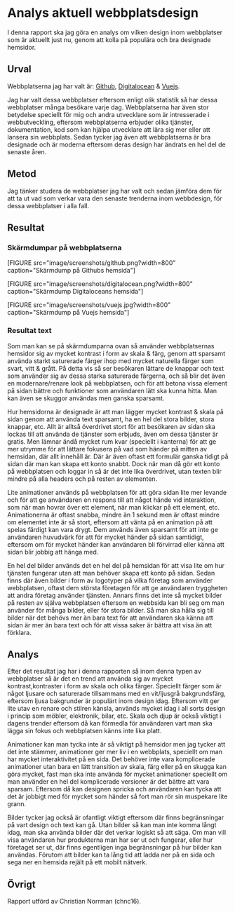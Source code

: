 Analys aktuell webbplatsdesign
=======================

I denna rapport ska jag göra en analys om vilken design inom webbplatser som är aktuellt just nu, genom att kolla på populära och bra designade hemsidor.


Urval
-----------------------

<!--Berätta vilka webbplatser du valt att undersöka och varför eller hur du gick tillväga när du gjorde ditt urval.-->

Webbplatserna jag har valt är: [Github](https://github.com), [Digitalocean](https://digitalocean.org) & [Vuejs](https://vuejs.org).

Jag har valt dessa webbplatser eftersom enligt olik statistik så har dessa webbplatser många besökare varje dag.
Webbplatserna har även stor betydelse speciellt för mig och andra utvecklare som är intresserade i webbutveckling, eftersom webbplatserna erbjuder olika tjänster, dokumentation, kod som kan hjälpa utvecklare att lära sig mer eller att lansera sin webbplats.
Sedan tycker jag även att webbplatserna är bra designade och är moderna eftersom deras design har ändrats en hel del de senaste åren.


Metod
-----------------------

<!--Berätta kort om din "metod", hur du gör för att utföra undersökningen. Berätta om du använder något speciellt verktyg.-->

Jag tänker studera de webbplatser jag har valt och sedan jämföra dem för att ta ut vad som verkar vara den senaste trenderna inom webbdesign, för dessa webbplatser i alla fall.


Resultat
-----------------------

<!--Dokumentera dina resultat från din studie. Berätta vad du kom fram till, vilka resultat du hittade och observerade.-->

### Skärmdumpar på webbplatserna

[FIGURE src="image/screenshots/github.png?width=800" caption="Skärmdump på Githubs hemsida"]

[FIGURE src="image/screenshots/digitalocean.png?width=800" caption="Skärmdump Digitaloceans hemsida"]

[FIGURE src="image/screenshots/vuejs.jpg?width=800" caption="Skärmdump på Vuejs hemsida"]

### Resultat text

Som man kan se på skärmdumparna ovan så använder webbplatsernas hemsidor sig av mycket kontrast i form av skala & färg, genom att sparsamt använda starkt saturerade färger ihop med mycket naturella färger som svart, vitt & grått.
På detta vis så ser besökaren lättare de knappar och text som använder sig av dessa starka saturerade färgerna, och så blir det även en modernare/renare look på webbplatsen, och för att betona vissa element på sidan bättre och funktioner som användaren lätt ska kunna hitta.
Man kan även se skuggor användas men ganska sparsamt.

Hur hemsidorna är designade är att man lägger mycket kontrast & skala på sidan genom att använda text sparsamt, ha en hel del stora bilder, stora knappar, etc.
Allt är alltså överdrivet stort för att besökaren av sidan ska lockas till att använda de tjänster som erbjuds, även om dessa tjänster är gratis.
Men lämnar ändå mycket rum kvar (speciellt i kanterna) för att ge mer utrymme för att lättare fokusera på vad som händer på mitten av hemsidan, där allt innehåll är.
Där är även oftast ett formulär ganska tidigt på sidan där man kan skapa ett konto snabbt.
Dock när man då gör ett konto på webbplatsen och loggar in så är det inte lika överdrivet, utan texten blir mindre på alla headers och på resten av elementen.

Lite animationer används på webbplatsen för att göra sidan lite mer levande och för att ge användaren en respons till att något hände vid interaktion, som när man hovrar över ett element, när man klickar på ett element, etc.
Animationerna är oftast snabba, mindre än 1 sekund men är oftast mindre om elementet inte är så stort, eftersom att vänta på en animation på att spelas färdigt kan vara drygt.
Dem används även sparsamt för att inte ge användaren huvudvärk för att för mycket händer på sidan samtidigt, eftersom om för mycket händer kan användaren bli förvirrad eller känna att sidan blir jobbig att hänga med.

En hel del bilder används det en hel del på hemsidan för att visa lite om hur tjänsten fungerar utan att man behöver skapa ett konto på sidan.
Sedan finns där även bilder i form av logotyper på vilka företag som använder webbplatsen, oftast dem största företagen för att ge användaren tryggheten att andra företag använder tjänsten.
Annars finns det inte så mycket bilder på resten av själva webbplatsen eftersom en webbsida kan bli seg om man använder för många bilder, eller för stora bilder.
Så man ska hålla sig till bilder när det behövs mer än bara text för att användaren ska känna att sidan är mer än bara text och för att vissa saker är bättra att visa än att förklara.


Analys
-----------------------

<!--Diskutera och analysera de resultaten du fann.-->

Efter det resultat jag har i denna rapporten så inom denna typen av webbplatser så är det en trend att använda sig av mycket kontrast,kontraster i form av skala och olika färger.
Speciellt färger som är något ljusare och saturerade tillsammans med en vit/ljusgrå bakgrundsfärg, eftersom ljusa bakgrunder är populärt inom design idag.
Eftersom vitt ger lite utav en renare och stilren känsla, används mycket idag i all sorts design i princip som möbler, elektronik, bilar, etc.
Skala och djup är också viktigt i dagens trender eftersom då kan förmedla för användaren vart man ska lägga sin fokus och webbplatsen känns inte lika platt.

Animationer kan man tycka inte är så viktigt på hemsidor men jag tycker att det inte stämmer, animationer ger mer liv i en webbplats, speciellt om man har mycket interaktivitet på en sida.
Det behöver inte vara komplicerade animationer utan bara en lätt transition av skala, färg eller på en skugga kan göra mycket, fast man ska inte använda för mycket animationer speciellt om man använder en hel del komplicerade versioner är det bättre att vara sparsam.
Eftersom då kan designen spricka och användaren kan tycka att det är jobbigt med för mycket som händer så fort man rör sin muspekare lite grann.

Bilder tycker jag också är ofantligt viktigt eftersom där finns begränsningar på vart design och text kan gå.
Utan bilder så kan man inte komma långt idag, man ska använda bilder där det verkar logiskt så att säga.
Om man vill visa användaren hur produkterna man har ser ut och fungerar, eller hur företaget ser ut, där finns egentligen inga begränsningar på hur bilder kan användas.
Förutom att bilder kan ta lång tid att ladda ner på en sida och sega ner en hemsida rejält på ett mobilt nätverk.


Övrigt
-----------------------

Rapport utförd av Christian Norrman (chnc16).
